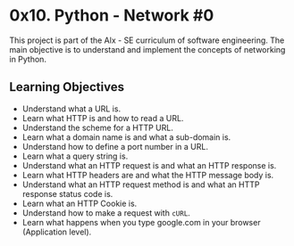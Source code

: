 # 0x10. Python - Network #0

This project is part of the Alx - SE curriculum of software engineering. The main objective is to understand and implement the concepts of networking in Python.

## Learning Objectives

- Understand what a URL is.
- Learn what HTTP is and how to read a URL.
- Understand the scheme for a HTTP URL.
- Learn what a domain name is and what a sub-domain is.
- Understand how to define a port number in a URL.
- Learn what a query string is.
- Understand what an HTTP request is and what an HTTP response is.
- Learn what HTTP headers are and what the HTTP message body is.
- Understand what an HTTP request method is and what an HTTP response status code is.
- Learn what an HTTP Cookie is.
- Understand how to make a request with `cURL`.
- Learn what happens when you type google.com in your browser (Application level).
